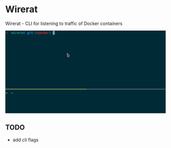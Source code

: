 # Wirerat

Wirerat - CLI for listening to traffic of Docker containers

![](doc/demo.gif)

## TODO
- add cli flags